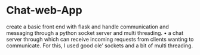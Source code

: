 # Chat-web-App
create a basic front end with flask and handle communication and messaging through a python socket server and multi threading. • a chat server through which can receive incoming requests from clients wanting to communicate. For this, I used good ole’ sockets and a bit of multi threading.
